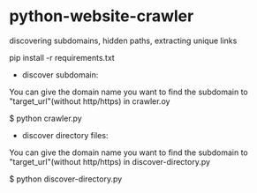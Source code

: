 # python-website-crawler
discovering subdomains, hidden paths, extracting unique links

pip install -r requirements.txt

- discover subdomain:

You can give the domain name you want to find the subdomain to "target_url"(without http/https) in crawler.oy

$ python crawler.py

- discover directory files:

You can give the domain name you want to find the subdomain to "target_url"(without http/https)  in discover-directory.py

$ python discover-directory.py
